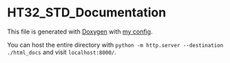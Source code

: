 # HT32_STD_Documentation

This file is generated with [Doxygen](https://www.doxygen.nl/) with [my config](https://github.com/belongtothenight/config-files/blob/main/Doxyfile).

You can host the entire directory with ```python -m http.server --destination ./html_docs``` and visit ```localhost:8000/```.
